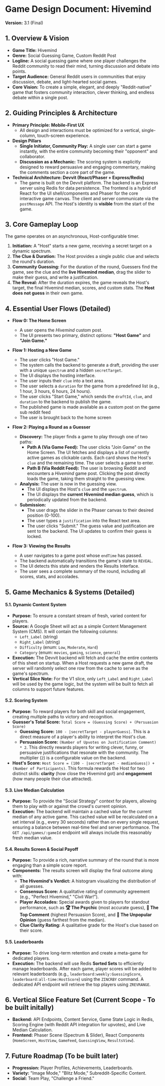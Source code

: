 # Game Design Document: Hivemind
**Version:** 3.1 (Final)

## 1. Overview & Vision

* **Game Title:** Hivemind
* **Genre:** Social Guessing Game, Custom Reddit Post
* **Logline:** A social guessing game where one player challenges the Reddit community to read their mind, turning discussion and debate into points.
* **Target Audience:** General Reddit users in communities that enjoy discussion, debate, and light-hearted social games.
* **Core Vision:** To create a simple, elegant, and deeply "Reddit-native" game that fosters community interaction, clever thinking, and endless debate within a single post.

## 2. Guiding Principles & Architecture

* **Primary Principle: Mobile-First UX**
    * All design and interactions must be optimized for a vertical, single-column, touch-screen experience.
* **Design Pillars**
    * **Single Initiator, Community Play:** A single user can start a game instantly, with the entire community becoming their "opponent" and collaborator.
    * **Discussion as a Mechanic:** The scoring system is explicitly designed to reward persuasive and engaging commentary, making the comments section a core part of the game.
* **Technical Architecture: Devvit (React/Phaser + Express/Redis)**
    * The game is built on the Devvit platform. The backend is an Express server using Redis for data persistence. The frontend is a hybrid of React for the UI shell/components and Phaser for the core interactive game canvas. The client and server communicate via the `postMessage` API. The Host's identity is **visible** from the start of the game.

## 3. Core Gameplay Loop

The game operates on an asynchronous, Host-configurable timer.

1.  **Initiation:** A "Host" starts a new game, receiving a secret target on a dynamic spectrum.
2.  **The Clue & Duration:** The Host provides a single public clue and selects the round's duration.
3.  **Community Guessing:** For the duration of the round, Guessers find the game, see the clue and the **live Hivemind median**, drag the slider to make their guess, and write a justification.
4.  **The Reveal:** After the duration expires, the game reveals the Host's target, the final Hivemind median, scores, and custom stats. The **Host does not guess** in their own game.

## 4. Essential User Flows (Detailed)

* **Flow 0: The Home Screen**
    * A user opens the *Hivemind* custom post.
    * The UI presents two primary, distinct options: **"Host Game"** and **"Join Game."**

* **Flow 1: Hosting a New Game**
    * The user clicks "Host Game."
    * The system calls the backend to generate a draft, providing the user with a unique `spectrum` and a hidden `secretTarget`.
    * The UI displays the hosting interface.
    * The user inputs their `clue` into a text area.
    * The user selects a `duration` for the game from a predefined list (e.g., 1 hour, 3 hours, 6 hours, 24 hours).
    * The user clicks "Start Game," which sends the `draftId`, `clue`, and `duration` to the backend to publish the game.
    * The published game is made available as a custom post on the game sub reddit feed
    * The user is brought back to the home screen

* **Flow 2: Playing a Round as a Guesser**
    * **Discovery:** The player finds a game to play through one of two paths:
        * **Path A (Via Game Feed):** The user clicks "Join Game" on the Home Screen. The UI fetches and displays a list of currently active games as clickable cards. Each card shows the Host's `clue` and the remaining time. The user selects a game to enter.
        * **Path B (Via Reddit Feed):** The user is browsing Reddit and encounters a *Hivemind* game post. Clicking the post directly loads the game, taking them straight to the guessing view.
    * **Analysis:** The user is now in the guessing view.
        * The UI displays the Host's `clue` and the `spectrum`.
        * The UI displays the **current Hivemind median guess**, which is periodically updated from the backend.
    * **Submission:**
        * The user drags the slider in the Phaser canvas to their desired position (0-100).
        * The user types a `justification` into the React text area.
        * The user clicks "Submit." The guess value and justification are sent to the backend. The UI updates to confirm their guess is locked.

* **Flow 3: Viewing the Results**
    * A user navigates to a game post whose `endTime` has passed.
    * The backend automatically transitions the game's state to `REVEAL`.
    * The UI detects this state and renders the Results Interface.
    * The user sees a complete summary of the round, including all scores, stats, and accolades.

## 5. Game Mechanics & Systems (Detailed)

#### 5.1. Dynamic Content System

* **Purpose:** To ensure a constant stream of fresh, varied content for players.
* **Source:** A Google Sheet will act as a simple Content Management System (CMS). It will contain the following columns:
    * `Left_Label` (string)
    * `Right_Label` (string)
    * `Difficulty` (enum: `Low`, `Moderate`, `Hard`)
    * `Category` (enum: `movies`, `gaming`, `science`, `general`)
* **Execution:** The Devvit backend will fetch and cache the entire contents of this sheet on startup. When a Host requests a new game draft, the server will randomly select one row from the cache to serve as the game's spectrum.
* **Vertical Slice Note:** For the V1 slice, only `Left_Label` and `Right_Label` will be used by the game logic, but the system will be built to fetch all columns to support future features.

#### 5.2. Scoring System

* **Purpose:** To reward players for both skill and social engagement, creating multiple paths to victory and recognition.
* **Guesser's Total Score:** `Total Score = (Guessing Score) + (Persuasion Score)`
    * **Guessing Score:** `100 - |secretTarget - playerGuess|`. This is a direct measure of a player's ability to interpret the Host's clue.
    * **Persuasion Score:** `(Number of Upvotes on Justification Comment) * 2`. This directly rewards players for writing clever, funny, or persuasive justifications that resonate with the community. The multiplier (`2`) is a configurable value on the backend.
* **Host's Score:** `Host Score = (100 - |secretTarget - medianGuess|) + (Number of Participants)`. This formula rewards the Host for two distinct skills: **clarity** (how close the Hivemind got) and **engagement** (how many people their clue attracted).

#### 5.3. Live Median Calculation

* **Purpose:** To provide the "Social Strategy" context for players, allowing them to play with or against the crowd's current opinion.
* **Execution:** The backend will maintain a cached value for the current median of any active game. This cached value will be recalculated on a set interval (e.g., every 30 seconds) rather than on every single request, ensuring a balance between real-time feel and server performance. The `GET /api/games/:gameId` endpoint will always include this reasonably fresh median value.

#### 5.4. Results Screen & Social Payoff

* **Purpose:** To provide a rich, narrative summary of the round that is more engaging than a simple score report.
* **Components:** The results screen will display the final outcome along with:
    * **The Hivemind's Verdict:** A histogram visualizing the distribution of all guesses.
    * **Consensus Score:** A qualitative rating of community agreement (e.g., "Perfect Hivemind," "Civil War!").
    * **Player Accolades:** Special awards given to players for standout performance, such as **🏆 The Psychic** (most accurate guess), **🎤 The Top Comment** (highest Persuasion Score), and **🧐 The Unpopular Opinion** (guess farthest from the median).
    * **Clue Clarity Rating:** A qualitative grade for the Host's clue based on their score.

#### 5.5. Leaderboards

* **Purpose:** To drive long-term retention and create a meta-game for dedicated players.
* **Execution:** The backend will use Redis **Sorted Sets** to efficiently manage leaderboards. After each game, player scores will be added to relevant leaderboards (e.g., `leaderboard:weekly:GuessingScore`, `leaderboard:all-time:HostScore`) using the `ZINCRBY` command. A dedicated API endpoint will retrieve the top players using `ZREVRANGE`.

## 6. Vertical Slice Feature Set (Current Scope - To be built initally)

* **Backend:** API Endpoints, Content Service, Game State Logic in Redis, Scoring Engine (with Reddit API integration for upvotes), and Live Median Calculation.
* **Frontend:** Phaser Scene (Spectrum & Slider), React Components (`HomeScreen`, `HostView`, `GameFeed`, `GuessingView`, `ResultsView`).

## 7. Future Roadmap (To be built later)

* **Progression:** Player Profiles, Achievements, Leaderboards.
* **Variety:** "Image Mode," "Blitz Mode," Subreddit-Specific Content.
* **Social:** Team Play, "Challenge a Friend."
